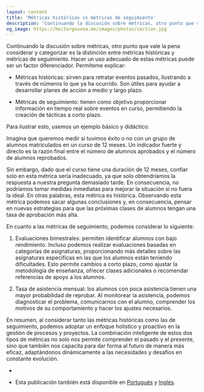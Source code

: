 ```yaml
---
layout: content
title: 'Métricas históricas vs métricas de seguimiento'
description: 'Continuando la discusión sobre métricas, otro punto que vale la pena considerar y categorizar es la distinción entre métricas históricas y métricas de seguimiento. Hacer un uso adecuado de estas métricas puede ser un factor diferenciador.'
og_image: https://heitorgouvea.me/images/photos/section.jpg
---
```


Continuando la discusión sobre métricas, otro punto que vale la pena considerar y categorizar es la distinción entre métricas históricas y métricas de seguimiento. Hacer un uso adecuado de estas métricas puede ser un factor diferenciador. Permíteme explicar:

* Métricas históricas: sirven para retratar eventos pasados, ilustrando a través de números lo que ya ha ocurrido. Son útiles para ayudar a desarrollar planes de acción a medio y largo plazo.

* Métricas de seguimiento: tienen como objetivo proporcionar información en tiempo real sobre eventos en curso, permitiendo la creación de tácticas a corto plazo.

Para ilustrar esto, usemos un ejemplo básico y didáctico:

Imagina que queremos medir si tuvimos éxito o no con un grupo de alumnos matriculados en un curso de 12 meses. Un indicador fuerte y directo es la razón final entre el número de alumnos aprobados y el número de alumnos reprobados.

Sin embargo, dado que el curso tiene una duración de 12 meses, confiar solo en esta métrica sería inadecuado, ya que solo obtendríamos la respuesta a nuestra pregunta demasiado tarde. En consecuencia, no podríamos tomar medidas inmediatas para mejorar la situación si no fuera la ideal. En otras palabras, esta métrica es histórica. Observando esta métrica podemos sacar algunas conclusiones y, en consecuencia, pensar en nuevas estrategias para que las próximas clases de alumnos tengan una tasa de aprobación más alta.

En cuanto a las métricas de seguimiento, podemos considerar lo siguiente:

1. Evaluaciones bimestrales: permiten identificar alumnos con bajo rendimiento. Incluso podemos realizar evaluaciones basadas en categorías de asignaturas, proporcionando más detalles sobre las asignaturas específicas en las que los alumnos están teniendo dificultades. Esto permite cambios a corto plazo, como ajustar la metodología de enseñanza, ofrecer clases adicionales o recomendar referencias de apoyo a los alumnos.

2. Tasa de asistencia mensual: los alumnos con poca asistencia tienen una mayor probabilidad de reprobar. Al monitorear la asistencia, podemos diagnosticar el problema, comunicarnos con el alumno, comprender los motivos de su comportamiento y hacer los ajustes necesarios.

En resumen, al considerar tanto las métricas históricas como las de seguimiento, podemos adoptar un enfoque holístico y proactivo en la gestión de procesos y proyectos. La combinación inteligente de estos dos tipos de métricas no solo nos permite comprender el pasado y el presente, sino que también nos capacita para dar forma al futuro de manera más eficaz, adaptándonos dinámicamente a las necesidades y desafíos en constante evolución.



-

* Esta publicación también está disponible en [Portugués](/2023/05/30/metricas-historicas-vs-acompanhamento) y [Inglés](/2023/05/30/historical-metrics-vs-tracking).